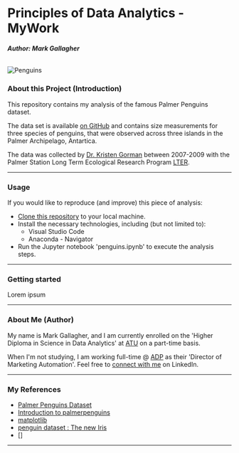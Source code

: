 # Principles of Data Analytics - MyWork

###### <b>Author: Mark Gallagher</b>

![Penguins](https://allisonhorst.github.io/palmerpenguins/reference/figures/lter_penguins.png)


### About this Project (Introduction)

This repository contains my analysis of the famous Palmer Penguins dataset.

The data set is available [on GitHub](https://allisonhorst.github.io/palmerpenguins/) and contains size measurements for three species of penguins, that were observed across three islands in the Palmer Archipelago, Antartica.

The data was collected by [Dr. Kristen Gorman](https://gormankb.github.io/) between 2007-2009 with the Palmer Station Long Term Ecological Research Program [LTER](https://pallter.marine.rutgers.edu/).

***

### Usage

If you would like to reproduce (and improve) this piece of analysis:

- [Clone this repository](https://github.com/galto4/mywork.git) to your local machine.
- Install the necessary technologies, including (but not limited to):
    - Visual Studio Code
    - Anaconda - Navigator
- Run the Jupyter notebook 'penguins.ipynb' to execute the analysis steps.

***

### Getting started

Lorem ipsum

***

### About Me (Author)

My name is Mark Gallagher, and I am currently enrolled on the 'Higher Diploma in Science in Data Analytics' at [ATU](https://www.atu.ie/) on a part-time basis.

When I'm not studying, I am working full-time @ [ADP](https://www.adp.com/) as their 'Director of Marketing Automation'. Feel free to [connect with me](https://www.linkedin.com/in/markgallagher2/) on LinkedIn.

***

### My References

- [Palmer Penguins Dataset](https://raw.githubusercontent.com/mwaskom/seaborn-data/master/penguins.csv)
- [Introduction to palmerpenguins](https://allisonhorst.github.io/palmerpenguins/articles/intro.html#exploring-scatterplots)
- [matplotlib](https://matplotlib.org/stable/api/matplotlib_configuration_api.html)
- [penguin dataset : The new Iris](https://www.kaggle.com/code/parulpandey/penguin-dataset-the-new-iris#Analysing-the-data-visually)
- []

***
